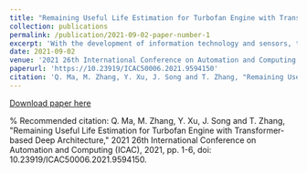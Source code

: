 ```yaml
---
title: "Remaining Useful Life Estimation for Turbofan Engine with Transformer-based Deep Architecture"
collection: publications
permalink: /publication/2021-09-02-paper-number-1
excerpt: 'With the development of information technology and sensors, the large industrial system has become a data-rich environment, which leads to the rapid development and application of deep learning for the remaining useful life prediction, especially for the turbofan engine. Currently, the deep architecture of CNN, LSTM have been used to address the RUL estimation of a turbofan engine. However, they are mainly focused on simulation degradation data. The new realistic run-to-failure turbofan engine degradation dataset has been published in 2021, which presents a significant difference from the simulation one. The main challenge is that the flight duration of each cycle is different, which will result in the current deep method hardly used for predicting the RUL for the practical degradation data. To tackle this challenge, we propose a novel Transformer-based model using guiding features to deal with the unfixed-length data. Besides, our G-Transformer model makes use of multi-head attention to access the global features from various representation subspaces. We conduct experiments on turbofan engine degradation data with variable-length input under practical flight conditions. Empirical results and feature visualization via t-SNE indicate the effectiveness of the G-Transformer model for RUL estimation of turbofan engines.'
date: 2021-09-02
venue: '2021 26th International Conference on Automation and Computing (ICAC)'
paperurl: 'https://10.23919/ICAC50006.2021.9594150'
citation: 'Q. Ma, M. Zhang, Y. Xu, J. Song and T. Zhang, "Remaining Useful Life Estimation for Turbofan Engine with Transformer-based Deep Architecture," 2021 26th International Conference on Automation and Computing (ICAC), 2021, pp. 1-6, doi: 10.23919/ICAC50006.2021.9594150.'
---
```



[Download paper here](https://www.researchgate.net/publication/356246845_Remaining_Useful_Life_Estimation_for_Turbofan_Engine_with_Transformer-based_Deep_Architecture)

% Recommended citation: Q. Ma, M. Zhang, Y. Xu, J. Song and T. Zhang, "Remaining Useful Life Estimation for Turbofan Engine with Transformer-based Deep Architecture," 2021 26th International Conference on Automation and Computing (ICAC), 2021, pp. 1-6, doi: 10.23919/ICAC50006.2021.9594150.
